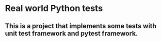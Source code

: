 # Real world Python tests

## This is a project that implements some tests with unit test framework and pytest framework.
